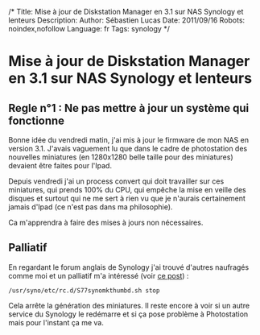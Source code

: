/*
Title: Mise à jour de Diskstation Manager en 3.1 sur NAS Synology et lenteurs 
Description: 
Author: Sébastien Lucas
Date: 2011/09/16
Robots: noindex,nofollow
Language: fr
Tags: synology
*/
# Mise à jour de Diskstation Manager en 3.1 sur NAS Synology et lenteurs 

## Regle n°1 : Ne pas mettre à jour un système qui fonctionne
Bonne idée du vendredi matin, j'ai mis à jour le firmware de mon NAS en version 3.1. J'avais vaguement lu que dans le cadre de photostation des nouvelles miniatures (en 1280x1280 belle taille pour des miniatures) devaient être faites pour l'Ipad.

Depuis vendredi j'ai un process convert qui doit travailler sur ces miniatures, qui prends 100% du CPU, qui empêche la mise en veille des disques et surtout qui ne me sert à rien vu que je n'aurais certainement jamais d'Ipad (ce n'est pas dans ma philosophie).

Ca m'apprendra à faire des mises à jours non nécessaires.
## Palliatif

En regardant le forum anglais de Synology j'ai trouvé d'autres naufragés comme moi et un palliatif m'a intéressé (voir [ce post](http://forum.synology.com/enu/viewtopic.php?f=169&t=34446&start=15#p139187)) : 
```
/usr/syno/etc/rc.d/S77synomkthumbd.sh stop
```

Cela arrête la génération des miniatures. Il reste encore à voir si un autre service du Synology le redémarre et si ça pose problème à Photostation mais pour l'instant ça me va.



